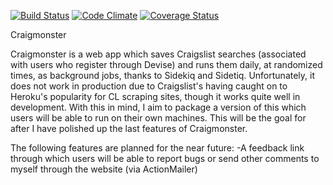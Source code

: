 [![Build Status](https://travis-ci.org/sam-glad/clm.svg?branch=master)](https://travis-ci.org/sam-glad/clm) [![Code Climate](https://codeclimate.com/github/sam-glad/clm.png)](https://codeclimate.com/github/sam-glad/clm) [![Coverage Status](https://coveralls.io/repos/sam-glad/clm/badge.png)](https://coveralls.io/r/sam-glad/clm)

Craigmonster

Craigmonster is a web app which saves Craigslist searches (associated with users who register through Devise) and runs them daily, at randomized times, as background jobs, thanks to Sidekiq and Sidetiq.
Unfortunately, it does not work in production due to Craigslist's having caught on to Heroku's popularity for CL scraping sites, though it works quite well in development. With this in mind, I aim to package a version of this which users will be able to run on their own machines. This will be the goal for after I have polished up the last features of Craigmonster.

The following features are planned for the near future:
-A feedback link through which users will be able to report bugs or send other comments to myself through the website (via ActionMailer)
